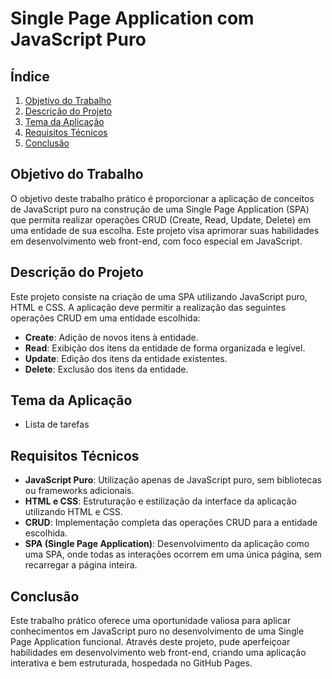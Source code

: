 # Single Page Application com JavaScript Puro

## Índice

1. [Objetivo do Trabalho](#objetivo-do-trabalho)
2. [Descrição do Projeto](#descrição-do-projeto)
3. [Tema da Aplicação](#tema-da-aplicação)
4. [Requisitos Técnicos](#requisitos-técnicos)
5. [Conclusão](#conclusão)

## Objetivo do Trabalho

O objetivo deste trabalho prático é proporcionar a aplicação de conceitos de JavaScript puro na construção de uma Single Page Application (SPA) que permita realizar operações CRUD (Create, Read, Update, Delete) em uma entidade de sua escolha. Este projeto visa aprimorar suas habilidades em desenvolvimento web front-end, com foco especial em JavaScript.

## Descrição do Projeto

Este projeto consiste na criação de uma SPA utilizando JavaScript puro, HTML e CSS. A aplicação deve permitir a realização das seguintes operações CRUD em uma entidade escolhida:

- **Create**: Adição de novos itens à entidade.
- **Read**: Exibição dos itens da entidade de forma organizada e legível.
- **Update**: Edição dos itens da entidade existentes.
- **Delete**: Exclusão dos itens da entidade.

## Tema da Aplicação

- Lista de tarefas


## Requisitos Técnicos

- **JavaScript Puro**: Utilização apenas de JavaScript puro, sem bibliotecas ou frameworks adicionais.
- **HTML e CSS**: Estruturação e estilização da interface da aplicação utilizando HTML e CSS.
- **CRUD**: Implementação completa das operações CRUD para a entidade escolhida.
- **SPA (Single Page Application)**: Desenvolvimento da aplicação como uma SPA, onde todas as interações ocorrem em uma única página, sem recarregar a página inteira.

## Conclusão

Este trabalho prático oferece uma oportunidade valiosa para aplicar conhecimentos em JavaScript puro no desenvolvimento de uma Single Page Application funcional. Através deste projeto, pude aperfeiçoar habilidades em desenvolvimento web front-end, criando uma aplicação interativa e bem estruturada, hospedada no GitHub Pages.
